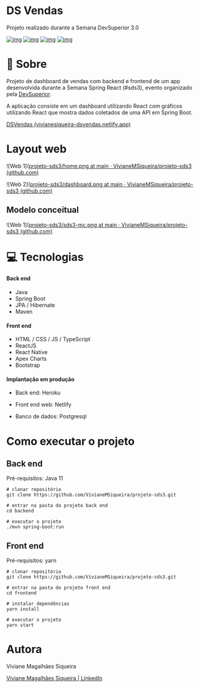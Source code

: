 # DS Vendas

Projeto realizado durante a Semana DevSuperior 3.0

[![img](https://camo.githubusercontent.com/6ae4c89f7d573355a9876e43c2a82f7641ac29b95062e8664cfc357f8a10806a/68747470733a2f2f696d672e736869656c64732e696f2f7374617469632f76313f6c6162656c3d737072696e67626f6f74266d6573736167653d322e342e3126636f6c6f723d364141443344267374796c653d666c61742d737175617265266c6f676f3d737072696e67)](https://camo.githubusercontent.com/6ae4c89f7d573355a9876e43c2a82f7641ac29b95062e8664cfc357f8a10806a/68747470733a2f2f696d672e736869656c64732e696f2f7374617469632f76313f6c6162656c3d737072696e67626f6f74266d6573736167653d322e342e3126636f6c6f723d364141443344267374796c653d666c61742d737175617265266c6f676f3d737072696e67) [![img](https://camo.githubusercontent.com/bbbba2a0ee841f2df6cf6b01f849ac68310cf5b046de2b7053c85da87599ffb9/68747470733a2f2f696d672e736869656c64732e696f2f7374617469632f76313f6c6162656c3d6e706d266d6573736167653d362e31342e3926636f6c6f723d433533353334267374796c653d666c61742d737175617265266c6f676f3d6e706d)](https://camo.githubusercontent.com/bbbba2a0ee841f2df6cf6b01f849ac68310cf5b046de2b7053c85da87599ffb9/68747470733a2f2f696d672e736869656c64732e696f2f7374617469632f76313f6c6162656c3d6e706d266d6573736167653d362e31342e3926636f6c6f723d433533353334267374796c653d666c61742d737175617265266c6f676f3d6e706d) [![img](https://camo.githubusercontent.com/68c391cf920106b53a7153a040a6c36ed9f95999c0404f549a320ad6d2dd960e/68747470733a2f2f696d672e736869656c64732e696f2f7374617469632f76313f6c6162656c3d7265616374266d6573736167653d5e31372e302e3126636f6c6f723d363144394642267374796c653d666c61742d737175617265266c6f676f3d7265616374)](https://camo.githubusercontent.com/68c391cf920106b53a7153a040a6c36ed9f95999c0404f549a320ad6d2dd960e/68747470733a2f2f696d672e736869656c64732e696f2f7374617469632f76313f6c6162656c3d7265616374266d6573736167653d5e31372e302e3126636f6c6f723d363144394642267374796c653d666c61742d737175617265266c6f676f3d7265616374) [![img](https://camo.githubusercontent.com/f6cb0638d3de166d0ffc988db919f327b512b8dc1c9270827711692d62dc204c/68747470733a2f2f696d672e736869656c64732e696f2f7374617469632f76313f6c6162656c3d74797065736372697074266d6573736167653d5e342e312e3326636f6c6f723d324637344330267374796c653d666c61742d737175617265266c6f676f3d74797065736372697074)](https://camo.githubusercontent.com/f6cb0638d3de166d0ffc988db919f327b512b8dc1c9270827711692d62dc204c/68747470733a2f2f696d672e736869656c64732e696f2f7374617469632f76313f6c6162656c3d74797065736372697074266d6573736167653d5e342e312e3326636f6c6f723d324637344330267374796c653d666c61742d737175617265266c6f676f3d74797065736372697074)

# 📣 Sobre

Projeto de dashboard de vendas com backend e frontend de um app desenvolvida durante a Semana Spring React (#sds3), evento organizado pela [DevSuperior](https://devsuperior.com.br/). 

A aplicação consiste em um dashboard utilizando React com gráficos utilizando React que mostra dados coletados de uma API em Spring Boot.

[DSVendas (vivianesiqueira-dsvendas.netlify.app)](https://vivianesiqueira-dsvendas.netlify.app)

# **Layout web**

![Web 1]([projeto-sds3/home.png at main · VivianeMSiqueira/projeto-sds3 (github.com)](https://github.com/VivianeMSiqueira/projeto-sds3/blob/main/frontend/src/assets/img/home.png)

![Web 2]([projeto-sds3/dashboard.png at main · VivianeMSiqueira/projeto-sds3 (github.com)](https://github.com/VivianeMSiqueira/projeto-sds3/blob/main/frontend/src/assets/img/dashboard.png)

## Modelo conceitual
![Web 1]([projeto-sds3/sds3-mc.png at main · VivianeMSiqueira/projeto-sds3 (github.com)](https://github.com/VivianeMSiqueira/projeto-sds3/blob/main/frontend/src/assets/img/sds3-mc.png)

# 💻 Tecnologias

#### Back end

- Java
- Spring Boot
- JPA / Hibernate
- Maven

#### Front end

- HTML / CSS / JS / TypeScript
- ReactJS
- React Native
- Apex Charts
- Bootstrap

#### Implantação em produção

* Back end: Heroku 

* Front end web: Netlify

* Banco de dados: Postgresql

# Como executar o projeto

## Back end

Pré-requisitos: Java 11

```
# clonar repositório
git clone https://github.com/VivianeMSiqueira/projeto-sds3.git

# entrar na pasta do projeto back end
cd backend

# executar o projeto
./mvn spring-boot:run
```

## Front end

Pré-requisitos: yarn

```
# clonar repositório
git clone https://github.com/VivianeMSiqueira/projeto-sds3.git

# entrar na pasta do projeto front end
cd frontend

# instalar dependências
yarn install

# executar o projeto
yarn start
```

# Autora

Viviane Magalhães Siqueira

[Viviane Magalhães Siqueira | LinkedIn](https://www.linkedin.com/in/viviane-magalhães-siqueira/)

